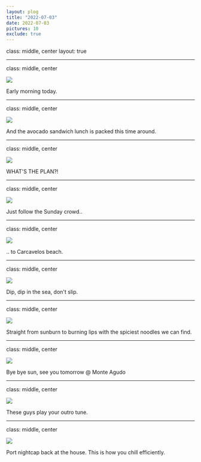```yaml
---
layout: plog
title: "2022-07-03"
date: 2022-07-03
pictures: 10
exclude: true
---
```


class: middle, center
layout: true

---

class: middle, center

<img class="plog-picture" src="{{ site.baseurl }}/img/plog/2022-07-03/01.jpg" />

Early morning today.

---

class: middle, center

<img class="plog-picture" src="{{ site.baseurl }}/img/plog/2022-07-03/02.jpg" />

And the avocado sandwich lunch is packed this time around.

---

class: middle, center

<img class="plog-picture" src="{{ site.baseurl }}/img/plog/2022-07-03/03.jpg" />

WHAT'S THE PLAN?!

---

class: middle, center

<img class="plog-picture" src="{{ site.baseurl }}/img/plog/2022-07-03/04.jpg" />

Just follow the Sunday crowd..

---

class: middle, center

<img class="plog-picture" src="{{ site.baseurl }}/img/plog/2022-07-03/05.jpg" />

.. to Carcavelos beach.

---

class: middle, center

<img class="plog-picture" src="{{ site.baseurl }}/img/plog/2022-07-03/06.jpg" />

Dip, dip in the sea, don't slip.

---

class: middle, center

<img class="plog-picture" src="{{ site.baseurl }}/img/plog/2022-07-03/07.jpeg" />

Straight from sunburn to burning lips with the spiciest noodles we can find.

---

class: middle, center

<img class="plog-picture" src="{{ site.baseurl }}/img/plog/2022-07-03/08.jpg" />

Bye bye sun, see you tomorrow @ Monte Agudo

---

class: middle, center

<img class="plog-picture" src="{{ site.baseurl }}/img/plog/2022-07-03/09.jpg" />

These guys play your outro tune.

---

class: middle, center

<img class="plog-picture" src="{{ site.baseurl }}/img/plog/2022-07-03/10.jpg" />

Port nightcap back at the house. This is how you chill efficiently.

